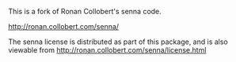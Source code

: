This is a fork of Ronan Collobert's senna code.

http://ronan.collobert.com/senna/

The senna license is distributed as part of this package, and is also viewable from 
http://ronan.collobert.com/senna/license.html
